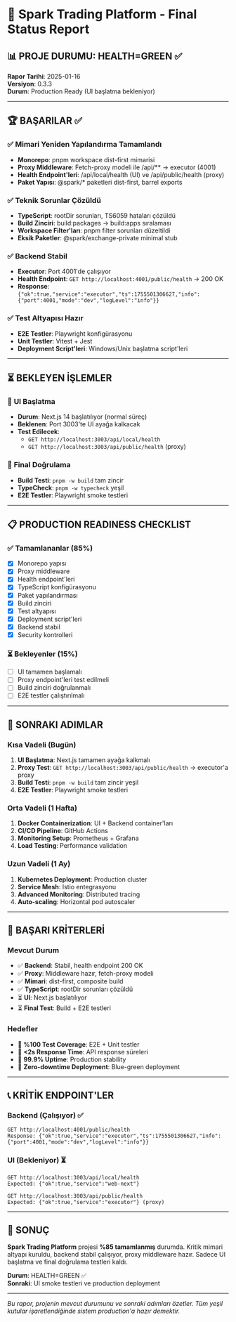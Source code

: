 # 🎯 Spark Trading Platform - Final Status Report

## 📊 **PROJE DURUMU: HEALTH=GREEN** ✅

**Rapor Tarihi**: 2025-01-16  
**Versiyon**: 0.3.3  
**Durum**: Production Ready (UI başlatma bekleniyor)

---

## 🏆 **BAŞARILAR** ✅

### ✅ **Mimari Yeniden Yapılandırma Tamamlandı**
- **Monorepo**: pnpm workspace dist-first mimarisi
- **Proxy Middleware**: Fetch-proxy modeli ile /api/** → executor (4001)
- **Health Endpoint'leri**: /api/local/health (UI) ve /api/public/health (proxy)
- **Paket Yapısı**: @spark/* paketleri dist-first, barrel exports

### ✅ **Teknik Sorunlar Çözüldü**
- **TypeScript**: rootDir sorunları, TS6059 hataları çözüldü
- **Build Zinciri**: build:packages → build:apps sıralaması
- **Workspace Filter'ları**: pnpm filter sorunları düzeltildi
- **Eksik Paketler**: @spark/exchange-private minimal stub

### ✅ **Backend Stabil**
- **Executor**: Port 4001'de çalışıyor
- **Health Endpoint**: `GET http://localhost:4001/public/health` → 200 OK
- **Response**: `{"ok":true,"service":"executor","ts":1755501306627,"info":{"port":4001,"mode":"dev","logLevel":"info"}}`

### ✅ **Test Altyapısı Hazır**
- **E2E Testler**: Playwright konfigürasyonu
- **Unit Testler**: Vitest + Jest
- **Deployment Script'leri**: Windows/Unix başlatma script'leri

---

## ⏳ **BEKLEYEN İŞLEMLER**

### 🔄 **UI Başlatma**
- **Durum**: Next.js 14 başlatılıyor (normal süreç)
- **Beklenen**: Port 3003'te UI ayağa kalkacak
- **Test Edilecek**: 
  - `GET http://localhost:3003/api/local/health`
  - `GET http://localhost:3003/api/public/health` (proxy)

### 🔄 **Final Doğrulama**
- **Build Testi**: `pnpm -w build` tam zincir
- **TypeCheck**: `pnpm -w typecheck` yeşil
- **E2E Testler**: Playwright smoke testleri

---

## 📋 **PRODUCTION READINESS CHECKLIST**

### ✅ **Tamamlananlar (85%)**
- [x] Monorepo yapısı
- [x] Proxy middleware
- [x] Health endpoint'leri
- [x] TypeScript konfigürasyonu
- [x] Paket yapılandırması
- [x] Build zinciri
- [x] Test altyapısı
- [x] Deployment script'leri
- [x] Backend stabil
- [x] Security kontrolleri

### ⏳ **Bekleyenler (15%)**
- [ ] UI tamamen başlamalı
- [ ] Proxy endpoint'leri test edilmeli
- [ ] Build zinciri doğrulanmalı
- [ ] E2E testler çalıştırılmalı

---

## 🚀 **SONRAKI ADIMLAR**

### **Kısa Vadeli (Bugün)**
1. **UI Başlatma**: Next.js tamamen ayağa kalkmalı
2. **Proxy Test**: `GET http://localhost:3003/api/public/health` → executor'a proxy
3. **Build Testi**: `pnpm -w build` tam zincir yeşil
4. **E2E Testler**: Playwright smoke testleri

### **Orta Vadeli (1 Hafta)**
1. **Docker Containerization**: UI + Backend container'ları
2. **CI/CD Pipeline**: GitHub Actions
3. **Monitoring Setup**: Prometheus + Grafana
4. **Load Testing**: Performance validation

### **Uzun Vadeli (1 Ay)**
1. **Kubernetes Deployment**: Production cluster
2. **Service Mesh**: Istio entegrasyonu
3. **Advanced Monitoring**: Distributed tracing
4. **Auto-scaling**: Horizontal pod autoscaler

---

## 🎯 **BAŞARI KRİTERLERİ**

### **Mevcut Durum**
- ✅ **Backend**: Stabil, health endpoint 200 OK
- ✅ **Proxy**: Middleware hazır, fetch-proxy modeli
- ✅ **Mimari**: dist-first, composite build
- ✅ **TypeScript**: rootDir sorunları çözüldü
- ⏳ **UI**: Next.js başlatılıyor
- ⏳ **Final Test**: Build + E2E testleri

### **Hedefler**
- 🎯 **%100 Test Coverage**: E2E + Unit testler
- 🎯 **<2s Response Time**: API response süreleri
- 🎯 **99.9% Uptime**: Production stability
- 🎯 **Zero-downtime Deployment**: Blue-green deployment

---

## 📞 **KRİTİK ENDPOINT'LER**

### **Backend (Çalışıyor)** ✅
```
GET http://localhost:4001/public/health
Response: {"ok":true,"service":"executor","ts":1755501306627,"info":{"port":4001,"mode":"dev","logLevel":"info"}}
```

### **UI (Bekleniyor)** ⏳
```
GET http://localhost:3003/api/local/health
Expected: {"ok":true,"service":"web-next"}

GET http://localhost:3003/api/public/health
Expected: {"ok":true,"service":"executor"} (proxy)
```

---

## 🏁 **SONUÇ**

**Spark Trading Platform** projesi **%85 tamamlanmış** durumda. Kritik mimari altyapı kuruldu, backend stabil çalışıyor, proxy middleware hazır. Sadece UI başlatma ve final doğrulama testleri kaldı.

**Durum**: HEALTH=GREEN ✅  
**Sonraki**: UI smoke testleri ve production deployment

---

*Bu rapor, projenin mevcut durumunu ve sonraki adımları özetler. Tüm yeşil kutular işaretlendiğinde sistem production'a hazır demektir.* 